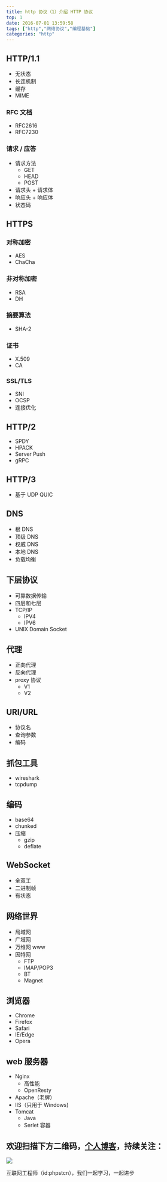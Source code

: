 ```yaml
---
title: http 协议（1）介绍 HTTP 协议
top: 1
date: 2016-07-01 13:59:58
tags: ["http","网络协议","编程基础"]
categories: "http"
---
```


## HTTP/1.1

- 无状态
- 长连机制
- 缓存
- MIME

### RFC 文档

- RFC2616
- RFC7230

### 请求 / 应答

- 请求方法
    - GET
    - HEAD
    - POST
- 请求头 + 请求体
- 响应头 + 响应体
- 状态码

## HTTPS

### 对称加密

- AES
- ChaCha

### 非对称加密

- RSA
- DH

### 摘要算法

- SHA-2

### 证书

- X.509
- CA

### SSL/TLS

- SNI
- OCSP
- 连接优化

## HTTP/2

- SPDY
- HPACK
- Server Push
- gRPC

## HTTP/3

- 基于 UDP QUIC

## DNS

- 根 DNS
- 顶级 DNS
- 权威 DNS
- 本地 DNS
- 负载均衡

## 下层协议

- 可靠数据传输
- 四层和七层
- TCP/IP
    - IPV4
    - IPV6
- UNIX Domain Socket

## 代理

- 正向代理
- 反向代理
- proxy 协议
    - V1
    - V2

## URI/URL

- 协议名
- 查询参数
- 编码

## 抓包工具

- wireshark
- tcpdump

## 编码

- base64
- chunked
- 压缩
    - gzip
    - deflate

## WebSocket

- 全双工
- 二进制帧
- 有状态

## 网络世界

- 局域网
- 广域网
- 万维网 www
- 因特网
    - FTP
    - IMAP/POP3
    - BT
    - Magnet

## 浏览器

- Chrome
- Firefox
- Safari
- IE/Edge
- Opera

## web 服务器

- Nginx
    - 高性能
    - OpenResty
- Apache（老牌）
- IIS（只用于 Windows)
- Tomcat
    - Java
    - Serlet 容器

## 欢迎扫描下方二维码，[个人博客](https://www.phpst.cn)，持续关注：

![](https://ww1.sinaimg.cn/large/a616b9a4gy1g4xzv954a4j20760763yo.jpg)

互联网工程师（id:phpstcn），我们一起学习，一起进步
